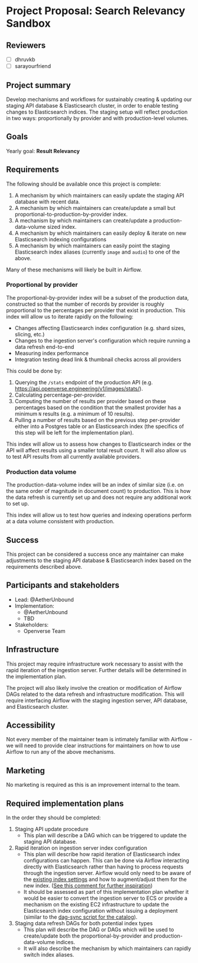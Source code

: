 # Project Proposal: Search Relevancy Sandbox

## Reviewers

<!-- Choose two people at your discretion who make sense to review this based on their existing expertise. Check in to make sure folks aren't currently reviewing more than one other proposal or RFC. -->

- [ ] dhruvkb
- [ ] sarayourfriend

## Project summary

<!-- A brief one or two sentence summary of the project's features -->

Develop mechanisms and workflows for sustainably creating & updating our staging
API database & Elasticsearch cluster, in order to enable testing changes to
Elasticsearch indices. The staging setup will reflect production in two ways:
proportionally by provider and with production-level volumes.

## Goals

<!-- Which yearly goal does this project advance? -->

Yearly goal: **Result Relevancy**

## Requirements

<!-- Detailed descriptions of the features required for the project. Include user stories if you feel they'd be helpful, but focus on describing a specification for how the feature would work with an eye towards edge cases. -->

The following should be available once this project is complete:

1. A mechanism by which maintainers can easily update the staging API database
   with recent data.
2. A mechanism by which maintainers can create/update a small but
   proportional-to-production-by-provider index.
3. A mechanism by which maintainers can create/update a production-data-volume
   sized index.
4. A mechanism by which maintainers can easily deploy & iterate on new
   Elasticsearch indexing configurations
5. A mechanism by which maintainers can easily point the staging Elasticsearch
   index aliases (currently `image` and `audio`) to one of the above.

Many of these mechanisms will likely be built in Airflow.

### Proportional by provider

The proportional-by-provider index will be a subset of the production data,
constructed so that the number of records by provider is roughly proportional to
the percentages per provider that exist in production. This index will allow us
to iterate rapidly on the following:

- Changes affecting Elasticsearch index configuration (e.g. shard sizes,
  slicing, etc.)
- Changes to the ingestion server's configuration which require running a data
  refresh end-to-end
- Measuring index performance
- Integration testing dead link & thumbnail checks across all providers

This could be done by:

1. Querying the `/stats` endpoint of the production API (e.g.
   https://api.openverse.engineering/v1/images/stats/).
2. Calculating percentage-per-provider.
3. Computing the number of results per provider based on these percentages based
   on the condition that the smallest provider has a minimum `N` results (e.g. a
   minimum of 10 results).
4. Pulling a number of results based on the previous step per-provider either
   into a Postgres table or an Elasticsearch index (the specifics of this step
   will be left for the implementation plan).

This index will allow us to assess how changes to Elasticsearch index or the API
will affect results using a smaller total result count. It will also allow us to
test API results from all currently available providers.

### Production data volume

The production-data-volume index will be an index of similar size (i.e. on the
same order of magnitude in document count) to production. This is how the data
refresh is currently set up and does not require any additional work to set up.

This index will allow us to test how queries and indexing operations perform at
a data volume consistent with production.

## Success

<!-- How do we measure the success of the project? How do we know our ideas worked? -->

This project can be considered a success once any maintainer can make
adjustments to the staging API database & Elasticsearch index based on the
requirements described above.

## Participants and stakeholders

<!-- Who is working on the project and who are the external stakeholders, if any? Consider the lead, implementers, designers, and other stakeholders who have a say in how the project goes. -->

- Lead: @AetherUnbound
- Implementation:
  - @AetherUnbound
  - TBD
- Stakeholders:
  - Openverse Team

## Infrastructure

<!-- What infrastructural considerations need to be made for this project? If there are none, say so explicitly rather than deleting the section. -->

This project may require infrastructure work necessary to assist with the rapid
iteration of the ingestion server. Further details will be determined in the
implementation plan.

The project will also likely involve the creation or modification of Airflow
DAGs related to the data refresh and infrastructure modification. This will
require interfacing Airflow with the staging ingestion server, API database, and
Elasticsearch cluster.

## Accessibility

<!-- Are there specific accessibility concerns relevant to this project? Do you expect new UI elements that would need particular care to ensure they're implemented in an accessible way? Consider also low-spec device and slow internet accessibility, if relevant. -->

Not every member of the maintainer team is intimately familiar with Airflow - we
will need to provide clear instructions for maintainers on how to use Airflow to
run any of the above mechanisms.

## Marketing

<!-- Are there potential marketing opportunities that we'd need to coordinate with the community to accomplish? If there are none, say so explicitly rather than deleting the section. -->

No marketing is required as this is an improvement internal to the team.

## Required implementation plans

<!-- What are the required implementation plans? Consider if they should be split per level of the stack or per feature. -->

In the order they should be completed:

1. Staging API update procedure
   - This plan will describe a DAG which can be triggered to update the staging
     API database.
2. Rapid iteration on ingestion server index configuration
   - This plan will describe how rapid iteration of Elasticsearch index
     configurations can happen. This can be done via Airflow interacting
     directly with Elasticsearch rather than having to process requests through
     the ingestion server. Airflow would only need to be aware of the
     [existing index settings](https://github.com/WordPress/openverse/blob/0a5f4ab2ce5d80a48bd1c57d2a2dbcca14fcbedc/ingestion_server/ingestion_server/es_mapping.py)
     and how to augment/adjust them for the new index.
     ([See this comment for further inspiration](https://github.com/WordPress/openverse/pull/1107#discussion_r1155399508))
   - It should be assessed as part of this implementation plan whether it would
     be easier to convert the ingestion server to ECS or provide a mechanism on
     the existing EC2 infrastructure to update the Elasticsearch index
     configuration without issuing a deployment (similar to the
     [dag-sync script for the catalog](https://github.com/WordPress/openverse-catalog/blob/10857e3ee94ae686853984c54d504b152082d4c2/dag-sync.sh)).
3. Staging data refresh DAGs for both potential index types
   - This plan will describe the DAG or DAGs which will be used to create/update
     both the proportional-by-provider and production-data-volume indices.
   - It will also describe the mechanism by which maintainers can rapidly switch
     index aliases.
